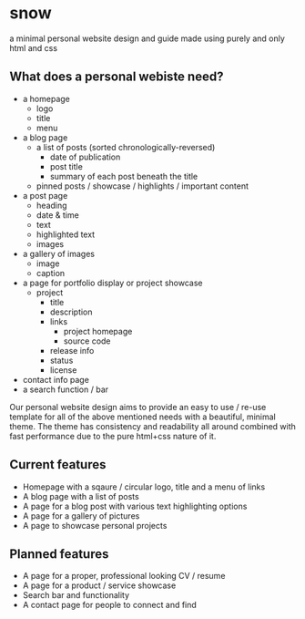 # snow
a minimal personal website design and guide made using purely and only html and css

## What does a personal webiste need?

- a homepage
  - logo
  - title
  - menu
- a blog page
  - a list of posts (sorted chronologically-reversed)
    - date of publication
    - post title
    - summary of each post beneath the title
  - pinned posts / showcase / highlights / important content
- a post page
  - heading
  - date & time
  - text
  - highlighted text
  - images
- a gallery of images
  - image
  - caption
- a page for portfolio display or project showcase
  - project
    - title
    - description
    - links
      - project homepage
      - source code
    - release info
    - status
    - license
- contact info page
- a search function / bar

Our personal website design aims to provide an easy to use / re-use template for all of the above mentioned needs with a beautiful, minimal theme. The theme has consistency and readability all around combined with fast performance due to the pure html+css nature of it.

## Current features

* Homepage with a sqaure / circular logo, title and a menu of links
* A blog page with a list of posts
* A page for a blog post with various text highlighting options
* A page for a gallery of pictures
* A page to showcase personal projects

## Planned features

* A page for a proper, professional looking CV / resume
* A page for a product / service showcase
* Search bar and functionality
* A contact page for people to connect and find
